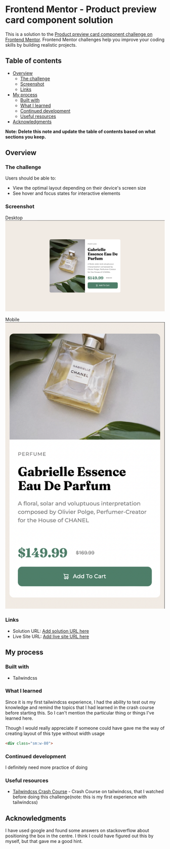 # Frontend Mentor - Product preview card component solution

This is a solution to the [Product preview card component challenge on Frontend Mentor](https://www.frontendmentor.io/challenges/product-preview-card-component-GO7UmttRfa). Frontend Mentor challenges help you improve your coding skills by building realistic projects. 

## Table of contents

- [Overview](#overview)
  - [The challenge](#the-challenge)
  - [Screenshot](#screenshot)
  - [Links](#links)
- [My process](#my-process)
  - [Built with](#built-with)
  - [What I learned](#what-i-learned)
  - [Continued development](#continued-development)
  - [Useful resources](#useful-resources)
- [Acknowledgments](#acknowledgments)

**Note: Delete this note and update the table of contents based on what sections you keep.**

## Overview

### The challenge

Users should be able to:

- View the optimal layout depending on their device's screen size
- See hover and focus states for interactive elements

### Screenshot
Desktop
!['Screenshot'](./Screenshot.png)

Mobile 
![](./Mobile.png)


### Links

- Solution URL: [Add solution URL here](https://your-solution-url.com)
- Live Site URL: [Add live site URL here](https://your-live-site-url.com)

## My process

### Built with

- Tailwindcss


### What I learned

Since it is my first tailwindcss experience, I had the ability to test out my knowledge and remind the topics that I had learned in the crash course before starting this. So I can't mention the particular thing or things I've learned here.

Though I would really appreciate if someone could have gave me the way of creating layout of this type without width usage

```html
<div class="sm:w-80">
```


### Continued development

I definitely need more practice of doing 

### Useful resources

- [Tailwindcss Crash Course](https://www.youtube.com/watch?v=dFgzHOX84xQ&t=1621s) - Crash Course on tailwindcss, that I watched before doing this challenge(note: this is my first experience with tailwindcss)

## Acknowledgments

I have used google and found some answers on stackoverflow about positioning the box in the centre. I think I could have figured out this by myself, but that gave me a good hint.


